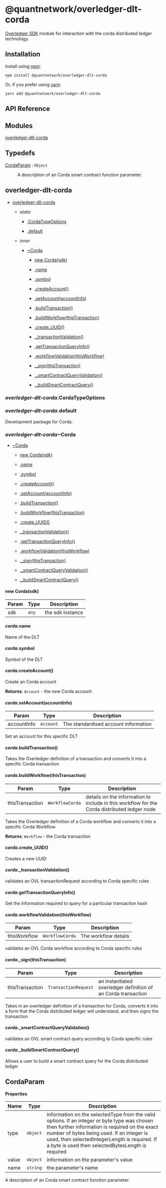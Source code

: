 [docs]: https://github.com/quantnetwork/overledger-sdk-javascript/blob/master/README.md
[repo]: https://github.com/quantnetwork/overledger-sdk-javascript

# @quantnetwork/overledger-dlt-corda

[Overledger SDK][repo] module for interaction with the corda distributed ledger technology.

## Installation

Install using [npm](https://www.npmjs.org/):
```
npm install @quantnetwork/overledger-dlt-corda
```

Or, if you prefer using [yarn](https://yarnpkg.com/):

```
yarn add @quantnetwork/overledger-dlt-corda
```

## API Reference

## Modules

<dl>
<dt><a href="#module_overledger-dlt-corda">overledger-dlt-corda</a></dt>
<dd></dd>
</dl>

## Typedefs

<dl>
<dt><a href="#CordaParam">CordaParam</a> : <code>Object</code></dt>
<dd><p>A description of an Corda smart contract function parameter.</p>
</dd>
</dl>

<a name="module_overledger-dlt-corda"></a>

## overledger-dlt-corda

* [overledger-dlt-corda](#module_overledger-dlt-corda)

    * _static_
        * [.CordaTypeOptions](#module_overledger-dlt-corda.CordaTypeOptions)

        * [.default](#module_overledger-dlt-corda.default)

    * _inner_
        * [~Corda](#module_overledger-dlt-corda.Corda)

            * [new Corda(sdk)](#new_module_overledger-dlt-corda.Corda_new)

            * [.name](#module_overledger-dlt-corda.Corda+name)

            * [.symbol](#module_overledger-dlt-corda.Corda+symbol)

            * [.createAccount()](#module_overledger-dlt-corda.Corda+createAccount)

            * [.setAccount(accountInfo)](#module_overledger-dlt-corda.Corda+setAccount)

            * [.buildTransaction()](#module_overledger-dlt-corda.Corda+buildTransaction)

            * [.buildWorkflow(thisTransaction)](#module_overledger-dlt-corda.Corda+buildWorkflow)

            * [.create_UUID()](#module_overledger-dlt-corda.Corda+create_UUID)

            * [._transactionValidation()](#module_overledger-dlt-corda.Corda+_transactionValidation)

            * [.getTransactionQueryInfo()](#module_overledger-dlt-corda.Corda+getTransactionQueryInfo)

            * [.workflowValidation(thisWorkflow)](#module_overledger-dlt-corda.Corda+workflowValidation)

            * [._sign(thisTransaction)](#module_overledger-dlt-corda.Corda+_sign)

            * [._smartContractQueryValidation()](#module_overledger-dlt-corda.Corda+_smartContractQueryValidation)

            * [._buildSmartContractQuery()](#module_overledger-dlt-corda.Corda+_buildSmartContractQuery)


<a name="module_overledger-dlt-corda.CordaTypeOptions"></a>

### *overledger-dlt-corda*.CordaTypeOptions
<a name="module_overledger-dlt-corda.default"></a>

### *overledger-dlt-corda*.default
Development package for Corda.

<a name="module_overledger-dlt-corda.Corda"></a>

### *overledger-dlt-corda*~Corda

* [~Corda](#module_overledger-dlt-corda.Corda)

    * [new Corda(sdk)](#new_module_overledger-dlt-corda.Corda_new)

    * [.name](#module_overledger-dlt-corda.Corda+name)

    * [.symbol](#module_overledger-dlt-corda.Corda+symbol)

    * [.createAccount()](#module_overledger-dlt-corda.Corda+createAccount)

    * [.setAccount(accountInfo)](#module_overledger-dlt-corda.Corda+setAccount)

    * [.buildTransaction()](#module_overledger-dlt-corda.Corda+buildTransaction)

    * [.buildWorkflow(thisTransaction)](#module_overledger-dlt-corda.Corda+buildWorkflow)

    * [.create_UUID()](#module_overledger-dlt-corda.Corda+create_UUID)

    * [._transactionValidation()](#module_overledger-dlt-corda.Corda+_transactionValidation)

    * [.getTransactionQueryInfo()](#module_overledger-dlt-corda.Corda+getTransactionQueryInfo)

    * [.workflowValidation(thisWorkflow)](#module_overledger-dlt-corda.Corda+workflowValidation)

    * [._sign(thisTransaction)](#module_overledger-dlt-corda.Corda+_sign)

    * [._smartContractQueryValidation()](#module_overledger-dlt-corda.Corda+_smartContractQueryValidation)

    * [._buildSmartContractQuery()](#module_overledger-dlt-corda.Corda+_buildSmartContractQuery)


<a name="new_module_overledger-dlt-corda.Corda_new"></a>

#### new Corda(sdk)

| Param | Type | Description |
| --- | --- | --- |
| sdk | <code>any</code> | the sdk instance |

<a name="module_overledger-dlt-corda.Corda+name"></a>

#### *corda*.name
Name of the DLT

<a name="module_overledger-dlt-corda.Corda+symbol"></a>

#### *corda*.symbol
Symbol of the DLT

<a name="module_overledger-dlt-corda.Corda+createAccount"></a>

#### *corda*.createAccount()
Create an Corda account

**Returns**: <code>Account</code> - the new Corda account  
<a name="module_overledger-dlt-corda.Corda+setAccount"></a>

#### *corda*.setAccount(accountInfo)

| Param | Type | Description |
| --- | --- | --- |
| accountInfo | <code>Account</code> | The standardised account information |

Set an account for this specific DLT

<a name="module_overledger-dlt-corda.Corda+buildTransaction"></a>

#### *corda*.buildTransaction()
Takes the Overledger definition of a transaction and converts it into a specific Corda transaction

<a name="module_overledger-dlt-corda.Corda+buildWorkflow"></a>

#### *corda*.buildWorkflow(thisTransaction)

| Param | Type | Description |
| --- | --- | --- |
| thisTransaction | <code>WorkflowCorda</code> | details on the information to include in this workflow for the Corda distributed ledger node |

Takes the Overledger definition of a Corda workflow and converts it into a specific Corda Workflow

**Returns**: <code>Workflow</code> - the Corda transaction  
<a name="module_overledger-dlt-corda.Corda+create_UUID"></a>

#### *corda*.create_UUID()
Creates a new UUID

<a name="module_overledger-dlt-corda.Corda+_transactionValidation"></a>

#### *corda*._transactionValidation()
validates an OVL transactionRequest according to Corda specific rules

<a name="module_overledger-dlt-corda.Corda+getTransactionQueryInfo"></a>

#### *corda*.getTransactionQueryInfo()
Get the information required to query for a particular transaction hash

<a name="module_overledger-dlt-corda.Corda+workflowValidation"></a>

#### *corda*.workflowValidation(thisWorkflow)

| Param | Type | Description |
| --- | --- | --- |
| thisWorkflow | <code>WorkflowCorda</code> | The workflow details |

validates an OVL Corda workflow according to Corda specific rules

<a name="module_overledger-dlt-corda.Corda+_sign"></a>

#### *corda*._sign(thisTransaction)

| Param | Type | Description |
| --- | --- | --- |
| thisTransaction | <code>TransactionRequest</code> | an instantiated overledger definition of an Corda transaction |

Takes in an overledger definition of a transaction for Corda, converts it into a form that the Corda distributed ledger will understand, and then signs the transaction

<a name="module_overledger-dlt-corda.Corda+_smartContractQueryValidation"></a>

#### *corda*._smartContractQueryValidation()
validates an OVL smart contract query according to Corda specific rules

<a name="module_overledger-dlt-corda.Corda+_buildSmartContractQuery"></a>

#### *corda*._buildSmartContractQuery()
Allows a user to build a smart contract query for the Corda distributed ledger

<a name="CordaParam"></a>

## CordaParam
**Properties**

| Name | Type | Description |
| --- | --- | --- |
| type | <code>object</code> | information on the selectedType from the valid options. If an integer or byte type was chosen then further information is required on the exact number of bytes being used. If an integer is used, then selectedIntegerLength is required. If a byte is used then selectedBytesLength is required |
| value | <code>object</code> | information on the parameter's value |
| name | <code>string</code> | the parameter's name |

A description of an Corda smart contract function parameter.


